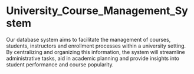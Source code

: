 # University_Course_Management_System
Our database system aims to facilitate the management of courses, students, instructors and enrollment processes within a university setting. By centralizing and organizing this information, the system will streamline administrative tasks, aid in academic planning and provide insights into student performance and course popularity.
